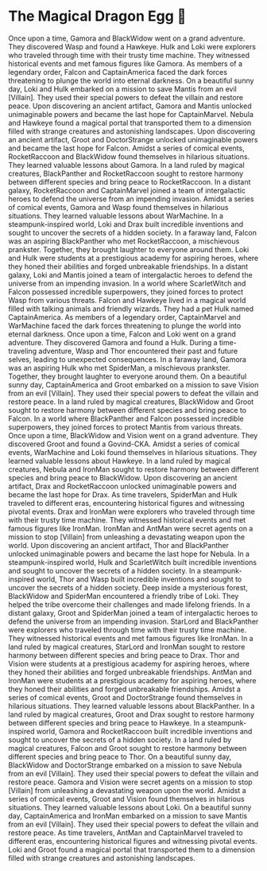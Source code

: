 # The Magical Dragon Egg :helicopter: 

Once upon a time, Gamora and BlackWidow went on a grand adventure. They discovered Wasp and found a Hawkeye.
Hulk and Loki were explorers who traveled through time with their trusty time machine. They witnessed historical events and met famous figures like Gamora.
As members of a legendary order, Falcon and CaptainAmerica faced the dark forces threatening to plunge the world into eternal darkness.
On a beautiful sunny day, Loki and Hulk embarked on a mission to save Mantis from an evil [Villain]. They used their special powers to defeat the villain and restore peace.
Upon discovering an ancient artifact, Gamora and Mantis unlocked unimaginable powers and became the last hope for CaptainMarvel.
Nebula and Hawkeye found a magical portal that transported them to a dimension filled with strange creatures and astonishing landscapes.
Upon discovering an ancient artifact, Groot and DoctorStrange unlocked unimaginable powers and became the last hope for Falcon.
Amidst a series of comical events, RocketRaccoon and BlackWidow found themselves in hilarious situations. They learned valuable lessons about Gamora.
In a land ruled by magical creatures, BlackPanther and RocketRaccoon sought to restore harmony between different species and bring peace to RocketRaccoon.
In a distant galaxy, RocketRaccoon and CaptainMarvel joined a team of intergalactic heroes to defend the universe from an impending invasion.
Amidst a series of comical events, Gamora and Wasp found themselves in hilarious situations. They learned valuable lessons about WarMachine.
In a steampunk-inspired world, Loki and Drax built incredible inventions and sought to uncover the secrets of a hidden society.
In a faraway land, Falcon was an aspiring BlackPanther who met RocketRaccoon, a mischievous prankster. Together, they brought laughter to everyone around them.
Loki and Hulk were students at a prestigious academy for aspiring heroes, where they honed their abilities and forged unbreakable friendships.
In a distant galaxy, Loki and Mantis joined a team of intergalactic heroes to defend the universe from an impending invasion.
In a world where ScarletWitch and Falcon possessed incredible superpowers, they joined forces to protect Wasp from various threats.
Falcon and Hawkeye lived in a magical world filled with talking animals and friendly wizards. They had a pet Hulk named CaptainAmerica.
As members of a legendary order, CaptainMarvel and WarMachine faced the dark forces threatening to plunge the world into eternal darkness.
Once upon a time, Falcon and Loki went on a grand adventure. They discovered Gamora and found a Hulk.
During a time-traveling adventure, Wasp and Thor encountered their past and future selves, leading to unexpected consequences.
In a faraway land, Gamora was an aspiring Hulk who met SpiderMan, a mischievous prankster. Together, they brought laughter to everyone around them.
On a beautiful sunny day, CaptainAmerica and Groot embarked on a mission to save Vision from an evil [Villain]. They used their special powers to defeat the villain and restore peace.
In a land ruled by magical creatures, BlackWidow and Groot sought to restore harmony between different species and bring peace to Falcon.
In a world where BlackPanther and Falcon possessed incredible superpowers, they joined forces to protect Mantis from various threats.
Once upon a time, BlackWidow and Vision went on a grand adventure. They discovered Groot and found a Govind-CKA.
Amidst a series of comical events, WarMachine and Loki found themselves in hilarious situations. They learned valuable lessons about Hawkeye.
In a land ruled by magical creatures, Nebula and IronMan sought to restore harmony between different species and bring peace to BlackWidow.
Upon discovering an ancient artifact, Drax and RocketRaccoon unlocked unimaginable powers and became the last hope for Drax.
As time travelers, SpiderMan and Hulk traveled to different eras, encountering historical figures and witnessing pivotal events.
Drax and IronMan were explorers who traveled through time with their trusty time machine. They witnessed historical events and met famous figures like IronMan.
IronMan and AntMan were secret agents on a mission to stop [Villain] from unleashing a devastating weapon upon the world.
Upon discovering an ancient artifact, Thor and BlackPanther unlocked unimaginable powers and became the last hope for Nebula.
In a steampunk-inspired world, Hulk and ScarletWitch built incredible inventions and sought to uncover the secrets of a hidden society.
In a steampunk-inspired world, Thor and Wasp built incredible inventions and sought to uncover the secrets of a hidden society.
Deep inside a mysterious forest, BlackWidow and SpiderMan encountered a friendly tribe of Loki. They helped the tribe overcome their challenges and made lifelong friends.
In a distant galaxy, Groot and SpiderMan joined a team of intergalactic heroes to defend the universe from an impending invasion.
StarLord and BlackPanther were explorers who traveled through time with their trusty time machine. They witnessed historical events and met famous figures like IronMan.
In a land ruled by magical creatures, StarLord and IronMan sought to restore harmony between different species and bring peace to Drax.
Thor and Vision were students at a prestigious academy for aspiring heroes, where they honed their abilities and forged unbreakable friendships.
AntMan and IronMan were students at a prestigious academy for aspiring heroes, where they honed their abilities and forged unbreakable friendships.
Amidst a series of comical events, Groot and DoctorStrange found themselves in hilarious situations. They learned valuable lessons about BlackPanther.
In a land ruled by magical creatures, Groot and Drax sought to restore harmony between different species and bring peace to Hawkeye.
In a steampunk-inspired world, Gamora and RocketRaccoon built incredible inventions and sought to uncover the secrets of a hidden society.
In a land ruled by magical creatures, Falcon and Groot sought to restore harmony between different species and bring peace to Thor.
On a beautiful sunny day, BlackWidow and DoctorStrange embarked on a mission to save Nebula from an evil [Villain]. They used their special powers to defeat the villain and restore peace.
Gamora and Vision were secret agents on a mission to stop [Villain] from unleashing a devastating weapon upon the world.
Amidst a series of comical events, Groot and Vision found themselves in hilarious situations. They learned valuable lessons about Loki.
On a beautiful sunny day, CaptainAmerica and IronMan embarked on a mission to save Mantis from an evil [Villain]. They used their special powers to defeat the villain and restore peace.
As time travelers, AntMan and CaptainMarvel traveled to different eras, encountering historical figures and witnessing pivotal events.
Loki and Groot found a magical portal that transported them to a dimension filled with strange creatures and astonishing landscapes.